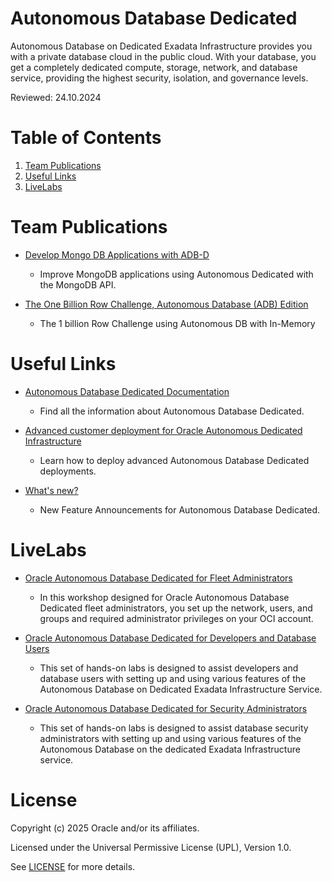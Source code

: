 # Autonomous Database Dedicated
 
Autonomous Database on Dedicated Exadata Infrastructure provides you with a private database cloud in the public cloud. With your database, you get a completely dedicated compute, storage, network, and database service, providing the highest security, isolation, and governance levels.

Reviewed: 24.10.2024
 
# Table of Contents
 
1. [Team Publications](#team-publications)
2. [Useful Links](#useful-links)
3. [LiveLabs](#livelabs)
 
# Team Publications
 
- [Develop Mongo DB Applications with ADB-D](https://blogs.oracle.com/database/post/adb-d-mongodb-api)
    - Improve MongoDB applications using Autonomous Dedicated with the MongoDB API.

- [The One Billion Row Challenge, Autonomous Database (ADB) Edition](https://dev.to/oracle/the-one-billion-row-challenge-autonomous-database-adb-edition-331a)
    - The 1 billion Row Challenge using Autonomous DB with In-Memory

# Useful Links
 
- [Autonomous Database Dedicated Documentation](https://docs.oracle.com/en/cloud/paas/autonomous-database/dedicated/adbd-index.html)
    - Find all the information about Autonomous Database Dedicated.

- [Advanced customer deployment for Oracle Autonomous Dedicated Infrastructure](https://www.youtube.com/watch?v=RqlHM1i83_w )
    - Learn how to deploy advanced Autonomous Database Dedicated deployments.

- [What's new?](https://docs.oracle.com/en/cloud/paas/autonomous-database/dedicated/nfccyy/#articletitle)
    - New Feature Announcements for Autonomous Database Dedicated.
 
# LiveLabs
 
- [Oracle Autonomous Database Dedicated for Fleet Administrators](https://apexapps.oracle.com/pls/apex/r/dbpm/livelabs/view-workshop?wid=3196&clear=RR,180)
    - In this workshop designed for Oracle Autonomous Database Dedicated fleet administrators, you set up the network, users, and groups and required administrator privileges on your OCI account.

- [Oracle Autonomous Database Dedicated for Developers and Database Users](https://apexapps.oracle.com/pls/apex/r/dbpm/livelabs/view-workshop?wid=3197&clear=RR,180)
    - This set of hands-on labs is designed to assist developers and database users with setting up and using various features of the Autonomous Database on Dedicated Exadata Infrastructure Service.

- [Oracle Autonomous Database Dedicated for Security Administrators](https://apexapps.oracle.com/pls/apex/r/dbpm/livelabs/view-workshop?wid=3198&clear=RR,180)
    - This set of hands-on labs is designed to assist database security administrators with setting up and using various features of the Autonomous Database on the dedicated Exadata Infrastructure service.
    
# License
 
Copyright (c) 2025 Oracle and/or its affiliates.
 
Licensed under the Universal Permissive License (UPL), Version 1.0.
 
See [LICENSE](https://github.com/oracle-devrel/technology-engineering/blob/main/LICENSE) for more details.
